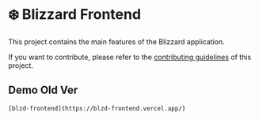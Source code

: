 # ❄️ Blizzard Frontend

This project contains the main features of the Blizzard application.

If you want to contribute, please refer to the [contributing guidelines](./CONTRIBUTING.md) of this project.
## Demo Old Ver
```bash
[blzd-frontend](https://blzd-frontend.vercel.app/)
```
